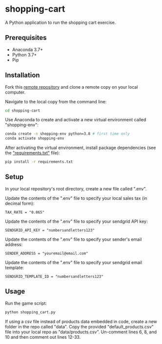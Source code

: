 # shopping-cart

A Python application to run the shopping cart exercise.


## Prerequisites

  + Anaconda 3.7+
  + Python 3.7+
  + Pip

## Installation
Fork this [remote repository](https://github.com/stsikata/shopping-cart.git) and clone a remote copy on your local computer.

Navigate to the local copy from the command line:

```sh
cd shopping-cart
```

Use Anaconda to create and activate a new virtual environment called "shopping-env":

```sh
conda create -n shopping-env python=3.8 # first time only
conda activate shopping-env
```

After activating the virtual environment, install package dependencies (see the ["requirements.txt"](/requirements.txt) file):

```sh
pip install -r requirements.txt
```

## Setup

In your local repository's root directory, create a new file called ".env".

Update the contents of the ".env" file to specify your local sales tax (in decimal form):

    TAX_RATE = "0.065"

Update the contents of the ".env" file to specify your sendgrid API key:
  
    SENDGRID_API_KEY = "numbersandletters123"

Update the contents of the ".env" file to specify your sender's email address:

    SENDER_ADDRESS = "youremail@email.com"

Update the contents of the ".env" file to specify your sendgrid email template:

    SENDGRID_TEMPLATE_ID = "numbersandletters123"

<!-- When inputing your template data for the email (line 162), use below as a reference: 
template_data = {
    "total_price_usd": to_usd(total_price),
    "human_friendly_timestamp": now.strftime("%Y-%m-%d %H:%M:%S"),
    "products":
        sorted_selected_products
} -->

## Usage

Run the game script:

```py
python shopping_cart.py
```
If using a csv file instead of products data embedded in code, create a new folder in the repo called "data". Copy the provided "default_products.csv" file into your local repo as "data/products.csv". Un-comment lines 6, 8, and 10 and then comment out lines 12-33.